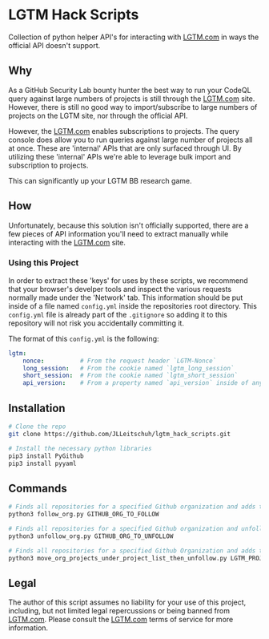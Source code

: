 # LGTM Hack Scripts

Collection of python helper API's for interacting with [LGTM.com](https://lgtm.com) in ways the official API doesn't support.

## Why

As a GitHub Security Lab bounty hunter the best way to run your CodeQL query against large numbers of projects is still
through the [LGTM.com](https://lgtm.com) site. However, there is still no good way to import/subscribe to large numbers
of projects on the LGTM site, nor through the official API.

However, the [LGTM.com](https://lgtm.com) enables subscriptions to projects. The query console
does allow you to run queries against large number of projects all at once. These are 'internal' APIs that are only
surfaced through UI. By utilizing these 'internal' APIs we're able to leverage bulk import and subscription to projects.

This can significantly up your LGTM BB research game.

## How

Unfortunately, because this solution isn't officially supported, there are a few pieces of API information you'll
need to extract manually while interacting with the [LGTM.com](https://lgtm.com) site.

### Using this Project

In order to extract these 'keys' for uses by these scripts, we recommend that your browser's develper tools
and inspect the various requests normally made under the 'Network' tab. This information should be put inside of a
file named `config.yml` inside the repositories root directory. This `config.yml` file is already part of the
`.gitignore` so adding it to this repository will not risk you accidentally committing it.

The format of this `config.yml` is the following:

```yaml
lgtm:
    nonce:          # From the request header `LGTM-Nonce`
    long_session:   # From the cookie named `lgtm_long_session`
    short_session:  # From the cookie named `lgtm_short_session`
    api_version:    # From a property named `api_version` inside of any JSON POST request made
```

## Installation

```bash
# Clone the repo
git clone https://github.com/JLLeitschuh/lgtm_hack_scripts.git

# Install the necessary python libraries
pip3 install PyGithub
pip3 install pyyaml
```

## Commands

```bash
# Finds all repositories for a specified Github organization and adds them to your LGTM's account's project list. (note: this will only follow repos that contain Kotlin, Java, and Groovy languages).
python3 follow_org.py GITHUB_ORG_TO_FOLLOW

# Finds all repositories for a specified Github organization and unfollows them from your LGTM account's project list.
python3 unfollow_org.py GITHUB_ORG_TO_UNFOLLOW

# Finds all repositories for a specified Github Organization and adds them to your specified LGTM account's project list.
python3 move_org_projects_under_project_list_then_unfollow.py LGTM_PROJECT_LIST_NAME GITHUB_ORG
```

## Legal

The author of this script assumes no liability for your use of this project, including,
but not limited legal repercussions or being banned from [LGTM.com](https://lgtm.com).
Please consult the [LGTM.com](https://lgtm.com) terms of service for more information.
